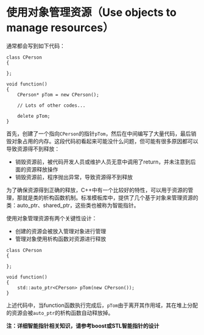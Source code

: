 # 使用对象管理资源（Use objects to manage resources）

通常都会写到如下代码：
```
class CPerson
{

};

void function()
{
	CPerson* pTom = new CPerson();

	// Lots of other codes...

	delete pTom;
}
```
首先，创建了一个指向`CPerson`的指针`pTom`，然后在中间编写了大量代码，最后销毁对象占用的内存。这段代码初看起来可能没什么问题，但可能有很多原因都可以导致资源得不到释放：
* 销毁资源前，被代码开发人员或维护人员无意中调用了return，并未注意到后面的资源释放操作
* 销毁资源前，程序抛出异常，导致资源得不到释放

为了确保资源得到正确的释放，C++中有一个比较好的特性，可以用于资源的管理，那就是类的析构函数机制。标准模板库中，提供了几个基于对象来管理资源的类：auto_ptr、shared_ptr，这些类也被称为智能指针。

使用对象管理资源有两个关键性设计：
* 创建的资源会被放入管理对象进行管理
* 管理对象使用析构函数对资源进行释放
```
class CPerson
{

};

void function()
{
	std::auto_ptr<CPerson> pTom(new CPerson());
}
```
上述代码中，当function函数执行完成后，`pTom`由于离开其作用域，其在堆上分配的资源会被`auto_ptr`的析构函数自动释放掉。

**注：详细智能指针相关知识，请参考boost或STL智能指针的设计**
